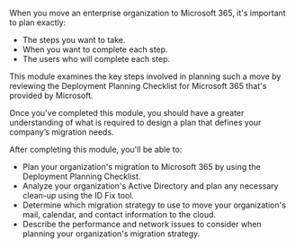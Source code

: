 When you move an enterprise organization to Microsoft 365, it's important to plan exactly:

 -  The steps you want to take.
 -  When you want to complete each step.
 -  The users who will complete each step.

This module examines the key steps involved in planning such a move by reviewing the Deployment Planning Checklist for Microsoft 365 that's provided by Microsoft.

Once you've completed this module, you should have a greater understanding of what is required to design a plan that defines your company’s migration needs.

After completing this module, you'll be able to:

 -  Plan your organization's migration to Microsoft 365 by using the Deployment Planning Checklist.
 -  Analyze your organization's Active Directory and plan any necessary clean-up using the ID Fix tool.
 -  Determine which migration strategy to use to move your organization's mail, calendar, and contact information to the cloud.
 -  Describe the performance and network issues to consider when planning your organization's migration strategy.
